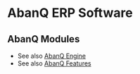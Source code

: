 # AbanQ ERP Software

## AbanQ Modules

* See also [AbanQ Engine](https://github.com/falbujer/AbanQ)
* See also [AbanQ Features](https://github.com/falbujer/AbanQ-Features)
